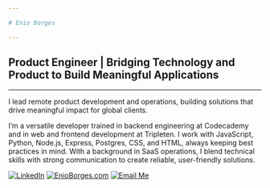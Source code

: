 ```yaml
---

# Enio Borges

---
```


## Product Engineer | Bridging Technology and Product to Build Meaningful Applications

---

I lead remote product development and operations, building solutions that drive meaningful impact for global clients.

I’m a versatile developer trained in backend engineering at Codecademy and in web and frontend development at Tripleten. I work with JavaScript, Python, Node.js, Express, Postgres, CSS, and HTML, always keeping best practices in mind. With a background in SaaS operations, I blend technical skills with strong communication to create reliable, user-friendly solutions.


[![LinkedIn](https://img.shields.io/badge/LinkedIn-%230077B5?style=for-the-badge&logo=linkedin&logoColor=white)](https://www.linkedin.com/in/enioborges/)
[![EnioBorges.com](https://img.shields.io/badge/EnioBorges.com-%23FFA500?style=for-the-badge&logo=googlechrome&logoColor=white)](https://www.enioborges.com)
[![Email Me](https://img.shields.io/badge/Email%20Me-%23DB4437?style=for-the-badge&logo=gmail&logoColor=white)](mailto:enio@enioborges.com)






